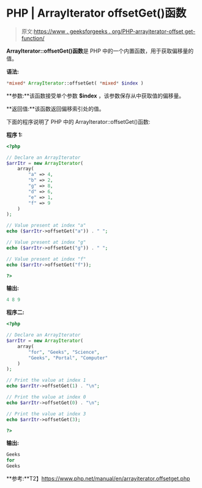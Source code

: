 # PHP | ArrayIterator offsetGet()函数

> 原文:[https://www . geeksforgeeks . org/PHP-arrayiterator-offset get-function/](https://www.geeksforgeeks.org/php-arrayiterator-offsetget-function/)

**ArrayIterator::offsetGet()函数**是 PHP 中的一个内置函数，用于获取偏移量的值。

**语法:**

```php
*mixed* ArrayIterator::offsetGet( *mixed* $index )
```

**参数:**该函数接受单个参数 **$index** ，该参数保存从中获取值的偏移量。

**返回值:**该函数返回偏移索引处的值。

下面的程序说明了 PHP 中的 ArrayIterator::offsetGet()函数:

**程序 1:**

```php
<?php

// Declare an ArrayIterator
$arrItr = new ArrayIterator(
    array(
        "a" => 4,
        "b" => 2,
        "g" => 8,
        "d" => 6,
        "e" => 1,
        "f" => 9
    )
);

// Value present at index "a" 
echo ($arrItr->offsetGet("a")) . " "; 

// Value present at index "g"
echo ($arrItr->offsetGet("g")) . " "; 

// Value present at index "f"
echo ($arrItr->offsetGet("f")); 

?>
```

**输出:**

```php
4 8 9

```

**程序二:**

```php
<?php

// Declare an ArrayIterator
$arrItr = new ArrayIterator(
    array(
        "for", "Geeks", "Science",
        "Geeks", "Portal", "Computer"
    )
);

// Print the value at index 1 
echo $arrItr->offsetGet(1) . "\n"; 

// Print the value at index 0
echo $arrItr->offsetGet(0) . "\n"; 

// Print the value at index 3
echo $arrItr->offsetGet(3); 

?>
```

**输出:**

```php
Geeks
for
Geeks

```

**参考:**T2】https://www.php.net/manual/en/arrayiterator.offsetget.php